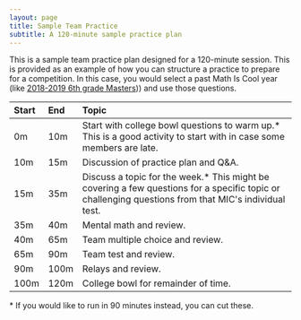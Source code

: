```yaml
---
layout: page
title: Sample Team Practice
subtitle: A 120-minute sample practice plan
---
```


This is a sample team practice plan designed for a 120-minute session. This is provided as an example of how you can structure
a practice to prepare for a competition. In this case, you would select a past Math Is Cool year (like 
<a href="http://www.academicsarecool.com/#/samples" target="_blank">2018-2019 6th grade Masters</a>)) and use those questions.

| Start | End | Topic |
| :--- | :--- | :--- |
| 0m | 10m | Start with college bowl questions to warm up.* This is a good activity to start with in case some members are late.
| 10m | 15m | Discussion of practice plan and Q&A.
| 15m | 35m | Discuss a topic for the week.* This might be covering a few questions for a specific topic or challenging questions from that MIC's individual test.
| 35m | 40m | Mental math and review.
| 40m | 65m | Team multiple choice and review.
| 65m | 90m | Team test and review.
| 90m | 100m | Relays and review.
| 100m | 120m | College bowl for remainder of time.

\* If you would like to run in 90 minutes instead, you can cut these.
